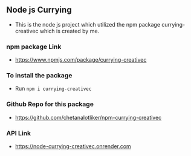 ## Node js Currying

- This is the node js project which utilized the npm package currying-creativec which is created by me.

### npm package Link

- https://www.npmjs.com/package/currying-creativec

### To install the package

- Run `npm i currying-creativec`

### Github Repo for this package

- https://github.com/chetanalotliker/npm-currying-creativec

### API Link

- https://node-currying-creativec.onrender.com
